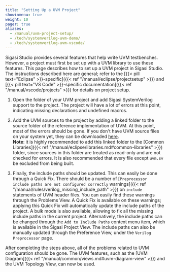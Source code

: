 ```yaml
---
title: "Setting Up a UVM Project"
showinmenu: true
weight: 10
pager: true
aliases:
  - /manual/uvm-project-setup/
  - /tech/systemverilog-uvm-demo/
  - /tech/systemverilog-uvm-vscode/
---
```


Sigasi Studio provides several features that help write UVM testbenches.
However, a project must first be set up with a UVM library to use these features.
This page describes how to set up a UVM project in Sigasi Studio.
The instructions described here are general; refer to the
[{{< pill text="Eclipse" >}}-specific]({{< ref "/manual/eclipse/projectsetup" >}})
and [{{< pill text="VS Code" >}}-specific documentation]({{< ref "/manual/vscode/projects" >}}) for
details on project setup.

1. Open the folder of your UVM project and add Sigasi SystemVerilog support to the project.
The project will have a lot of errors at this point, indicating missing declarations
and undefined macros.

1. Add the UVM sources to the project by adding a linked folder to the source folder of the
reference implementation of UVM.  At this point, most of the errors should be gone.
If you don't have UVM source files on your system yet, they can
be downloaded [here](http://www.accellera.org/downloads/standards/uvm).  
**Note**: it is highly recommended to add this linked folder to the
[Common Libraries]({{< ref "/manual/eclipse/libraries.md#common-libraries" >}}) folder,
since sources in this folder are treated as read-only and are not checked for errors.
It is also recommended that every file except `uvm.sv` be excluded from being built.

1. Finally, the include paths should be updated. This can easily be done through a Quick Fix.
There should be a number of [`Preprocessor include paths are not configured correctly` warnings]({{< ref "/manual/rules/verilog_missing_include_path" >}})
on `include` statements of UVM header files.
You can easily find these warnings through the Problems View.
A Quick Fix is available on these warnings; applying this Quick Fix will automatically update the
include paths of the project. A bulk mode is also available, allowing to fix all the missing include paths
in the current project. Alternatively, the include paths can be changed through the `Add to Include Paths`
context menu item, which is available in the Sigasi Project View. The include paths can also be manually updated
through the Preference View, under the `Verilog Preprocessor` page.

After completing the steps above, all of the problems related to UVM configuration should be gone.
The UVM features, such as the [UVM Diagram]({{< ref "/manual/common/views.md#uvm-diagram-view" >}}) 
and the UVM Topology View, can now be used.